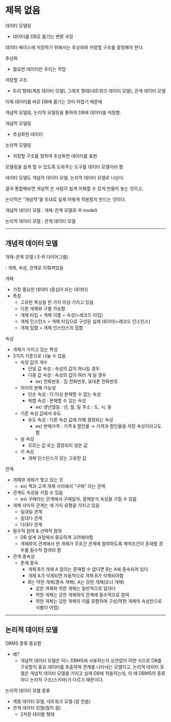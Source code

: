 # 제목 없음

데이터 모델링 

- 데이터를 DB로 옮기는 변환 과정

데이터 베이스에 저장하기 위해서는 추상화와 저장할 구조를 결정해야 한다.

추상화

- 필요한 데이터만 추리는 작업

저장할 구조

- 트리 형태(계층 데이터 모델), 그래프 형태(네트워크 데이터 모델), 관계 데이터 모델

이제 데이터를 바로 DB에 옮기는 것이 어렵기 때문에

개념적 모델링, 논리적 모델링을 통하여 DB에 데이터를 저장함.

개념적 모델링

- 추상화한 데이터

논리적 모델링

- 저장할 구조를 정하여 추상화한 데이터를 표현

모델링을 쉽게 할 수 있도록 도와주는 도구를 데이터 모델이라 함

데이터 모델도 개념적 데이터 모델, 논리적 데이터 모델로 나뉜다.

결국 통합해보면 개념적 은 사람이 쉽게 이해할 수 있게 만들어 놓는 것이고,

논리적은 “개념적”을 토대로 실제 어떻게 적용할지 만드는 것이다.

개념적 데이터 모델 : 개체-관계 모델(E-R model)

논리적 데이터 모델 : 관계 데이터 모델

---

## 개념적 데이터 모델

개체-관계 모델 ( E-R 다이어그램)

: 개체, 속성, 관계로 이뤄져있음

개체

- 가장 중요한 데이터 (중심이 되는 데이터)
- 특징
    - 고유한 특성을 한 가지 이상 가지고 있음
    - 다른 개체와 구별 가능함
    - 개체 타입 = 개체 이름 + 속성(=레코드 타입)
    - 개체 인스턴스 = 개체 타입으로 구성된 실제 데이터(=레코드 인스턴스)
    - 개체 집합 = 개체 인스턴스의 집합

속성

- 개체가 가지고 있는 특성
- 3가지 기준으로 나눌 수 있음
    - 속성 값의 개수
        - 단일 값 속성 : 속성의 값이 하나일 경우
        - 다중 값 속성 : 속성의 값이 여러 개 일 경우
            - ex) 전화번호 : 집 전화번호, 휴대폰 전화번호
    - 의미의 분해 가능성
        - 단순 속성 : 더 이상 분해할 수 없는 속성
        - 복합 속성 : 분해할 수 있는 속성
            - ex) 생년월일 : 년, 월, 일 주소 : 도, 시, 동
    - 기준 속성 값에서 유도
        - 유도 속성 : 다른 속성 값에 의해 결정되는 속성
            - ex) 판매가격 : 가격 & 할인율 → 가격과 할인율을 저장 속성이라고도 함
    - 널 속성
        - 모르는 값 또는 결정되지 않은 값
    - 키 속성
        - 개체 인스턴스가 갖는 고유한 값
        

관계

- 개체와 개체가 맺고 있는 것
    - ex) 책과 고객 개체 사이에서 “구매” 라는 관계
- 관계도 속성을 가질 수 있음
    - ex)  구매라는 관계에서 구매일자, 결제방식 속성을 가질 수 있음
- 개체 사이의 관계는 세 가지 유형을 가지고 있음
    - 일대일 관계
    - 일대다 관계
    - 다대다 관계
- 필수적 참여 & 선택적 참여
    - DB 설계 과정에서 중요하게 고려해야함
    - 개체와의 관계에서 한 개체가 무조건 관계에 참여하도록 제약조건이 존재할 경우를 필수적 참여라 함
- 관계 종속성
    - 존재 종속
        - 개체 B가 개체 A 없이는 존재할 수 없다면 B는 A에 종속되어 있다
        - 개체 A가 삭제되면 자동적으로 개체 B가 삭제되야함
        - B는 약한 개체(종속 개체), A는 강한 개체(오너 개체)
            - 강한 개체와 약한 개체는 일반적으로 일대다
            - 약한 개체는 강한 개체와의 관계에 필수적으로 참여
            - 약한 개체는 강한 개체의 키를 포함하여 구성(약한 개체의 속성만으로 식별이 어렵)

---

## 논리적 데이터 모델

DBMS 종류 중요함

- 왜?
    - 개념적 데이터 모델은 어느 DBMS에 사용하는지 상관없이 어떤 식으로 DB를 구성할지 중요 데이터를 추출하여 관계를 나타내는 모델이고, 논리적 데이터 모델은 개념적 데이터 모델을 가지고 실제 DB에 적용하는데, 이 때 DBMS의 종류마다 논리적 구조(스키마)가 다르기 때문이다.

논리적 데이터 모델 종류

- 계층 데이터 모델, 네트워크 모델 (잘 안씀)
- 관계 데이터 모델(많이 씀)
    - 2차원 테이블 형태